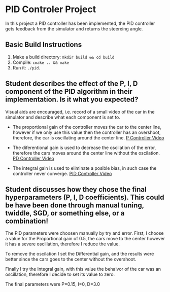# PID Controler Project

In this project a PID controller has been implemented, the PID controller gets feedback from the simulator and returns the steereing angle.

## Basic Build Instructions

1. Make a build directory: `mkdir build && cd build`
2. Compile: `cmake .. && make`
3. Run it: `./pid`. 



## Student describes the effect of the P, I, D component of the PID algorithm in their implementation. Is it what you expected?

Visual aids are encouraged, i.e. record of a small video of the car in the simulator and describe what each component is set to.


* The proportional gain of the controller moves the car to the center line, however if we only use this value then the controller has an overshoot, therefore, the car is oscillating around the center line.
[P Controller Video](https://www.dropbox.com/s/14qbofaenn2sno2/P.mov?dl=0)

* The diferentional gain is used to decrease the oscilation of the error, therefore the cars moves around the center line without the oscilation.
[PD Controller Video](https://www.dropbox.com/s/a1qmqt5tavabmmw/PD.mov?dl=0)

* The integral gain is used to eliminate a posible bias, in such case the controller never converge.
[PID Controller Video](https://www.dropbox.com/s/jmdeyd7ievx1oay/PID.mov?dl=0)


## Student discusses how they chose the final hyperparameters (P, I, D coefficients). This could be have been done through manual tuning, twiddle, SGD, or something else, or a combination!


The PID parameters were choosen manually by try and error. First, I choose a value for the Proportional gain of 0.5, the cars move to the center however it has a severe oscillation, therefore I reduce the value. 

To remove the oscilation I set the Differential gain, and the results were better since the cars goes to the center without the overshoot.

Finally I try the Integral gain, with this value the behaivor of the car was an oscillation, therefore I decide to set its value to zero.

The final parameters were P=0.15, I=0, D=3.0

